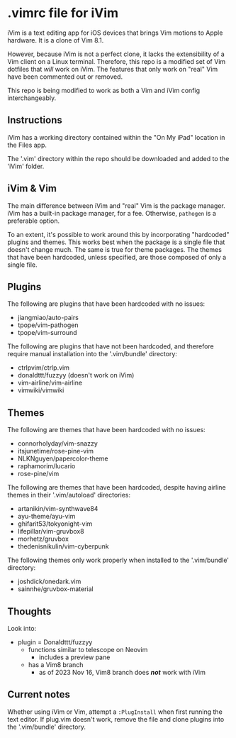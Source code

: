 # .vimrc file for iVim

iVim is a text editing app for iOS devices that brings Vim motions to Apple hardware. It is a clone of Vim 8.1.

However, because iVim is not a perfect clone, it lacks the extensibility of a Vim client on a Linux terminal. Therefore, this repo is a modified set of Vim dotfiles that *will* work on iVim. The features that only work on "real" Vim have been commented out or removed.

This repo is being modified to work as both a Vim and iVim config interchangeably.

## Instructions

iVim has a working directory contained within the "On My iPad" location in the Files app.

The '.vim' directory within the repo should be downloaded and added to the 'iVim' folder.

## iVim & Vim

The main difference between iVim and "real" Vim is the package manager. iVim has a built-in package manager, for a fee. Otherwise, `pathogen` is a preferable option.

To an extent, it's possible to work around this by incorporating "hardcoded" plugins and themes. This works best when the package is a single file that doesn't change much. The same is true for theme packages. The themes that have been hardcoded, unless specified, are those composed of only a single file.

## Plugins

The following are plugins that have been hardcoded with no issues:
- jiangmiao/auto-pairs
- tpope/vim-pathogen
- tpope/vim-surround

The following are plugins that have not been hardcoded, and therefore require manual installation into the '.vim/bundle' directory:
- ctrlpvim/ctrlp.vim
- donaldttt/fuzzyy (doesn't work on iVim)
- vim-airline/vim-airline
- vimwiki/vimwiki

## Themes

The following are themes that have been hardcoded with no issues:
- connorholyday/vim-snazzy
- itsjunetime/rose-pine-vim
- NLKNguyen/papercolor-theme
- raphamorim/lucario
- rose-pine/vim

The following are themes that have been hardcoded, despite having airline themes in their '.vim/autoload' directories:
- artanikin/vim-synthwave84
- ayu-theme/ayu-vim
- ghifarit53/tokyonight-vim
- lifepillar/vim-gruvbox8
- morhetz/gruvbox
- thedenisnikulin/vim-cyberpunk

The following themes only work properly when installed to the '.vim/bundle' directory:
- joshdick/onedark.vim
- sainnhe/gruvbox-material

## Thoughts

Look into:
- plugin = Donaldttt/fuzzyy
    - functions similar to telescope on Neovim
        - includes a preview pane
    - has a Vim8 branch
        - as of 2023 Nov 16, Vim8 branch does ***not*** work with iVim

## Current notes

Whether using iVim or Vim, attempt a `:PlugInstall` when first running the text editor. If plug.vim doesn't work, remove the file and clone plugins into the '.vim/bundle' directory.
